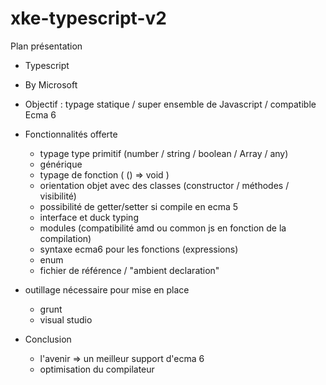 xke-typescript-v2
=================




Plan présentation

* Typescript
* By Microsoft
* Objectif : typage statique / super ensemble de Javascript / compatible Ecma 6
* Fonctionnalités offerte
   - typage type primitif (number / string / boolean / Array / any)
   - générique
   - typage de fonction ( () => void )
   - orientation objet avec des classes (constructor / méthodes / visibilité)
   - possibilité de getter/setter si compile en ecma 5
   - interface et duck typing
   - modules (compatibilité amd ou common js en fonction de la compilation)
   - syntaxe ecma6 pour les fonctions (expressions)
   - enum
   - fichier de référence / "ambient declaration"

* outillage nécessaire pour mise en place
   - grunt
   - visual studio



* Conclusion
  - l'avenir => un meilleur support d'ecma 6
  - optimisation du compilateur

